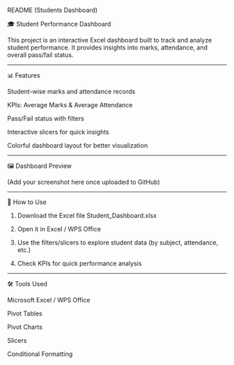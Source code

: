 README (Students Dashboard)

🎓 Student Performance Dashboard

This project is an interactive Excel dashboard built to track and analyze student performance. It provides insights into marks, attendance, and overall pass/fail status.


---

📊 Features

Student-wise marks and attendance records

KPIs: Average Marks & Average Attendance

Pass/Fail status with filters

Interactive slicers for quick insights

Colorful dashboard layout for better visualization



---

🖼️ Dashboard Preview

(Add your screenshot here once uploaded to GitHub)


---

🚀 How to Use

1. Download the Excel file Student_Dashboard.xlsx


2. Open it in Excel / WPS Office


3. Use the filters/slicers to explore student data (by subject, attendance, etc.)


4. Check KPIs for quick performance analysis




---

🛠️ Tools Used

Microsoft Excel / WPS Office

Pivot Tables

Pivot Charts

Slicers

Conditional Formatting
